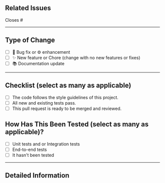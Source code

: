 ## Related Issues

Closes #<issue-number>

---

## Type of Change

- [ ] 🐛 Bug fix or ⚙️ enhancement
- [ ] ✨ New feature or Chore (change with no new features or fixes)
- [ ] 📚 Documentation update

---

## Checklist (select as many as applicable)

- [ ] The code follows the style guidelines of this project.
- [ ] All new and existing tests pass.
- [ ] This pull request is ready to be merged and reviewed.

## How Has This Been Tested (select as many as applicable)?

- [ ] Unit tests and or Integration tests
- [ ] End-to-end tests
- [ ] It hasn't been tested

---

## Detailed Information
